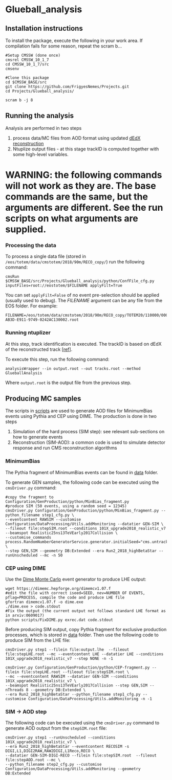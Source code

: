 # Glueball_analysis

## Installation instructions

To install the package, execute the following in your work area.
If compilation fails for some reason, repeat the scram b...

```
#Setup CMSSW (done once)
cmsrel CMSSW_10_1_7
cd CMSSW_10_1_7/src
cmsenv

#Clone this package
cd $CMSSW_BASE/src
git clone https://github.com/FrigyesNemes/Projects.git
cd Projects/Glueball_analysis/

scram b -j 8
```

## Running the analysis

Analysis are performed in two steps
   1. process data/MC files from AOD format using updated [dEdX reconstruction](https://twiki.cern.ch/twiki/pub/CMS/EnergyLossPID/UserCode_EnergyLossPID.tgz 
)
   2. Ntuplize output files - at this stage trackID is computed together with some high-level variables.

# WARNING: the following commands will not work as they are. The base commands are the same, but the arguments are different. See the run scripts on what arguments are supplied.

### Processing the data

To process a single data file (stored in `/eos/totem/data/cmstotem/2018/90m/RECO_copy/`) run the following command:
```
cmsRun $CMSSW_BASE/src/Projects/Glueball_analysis/python/ConfFile_cfg.py inputFiles=root://eostotem/$FILENAME applyFilt=True
```
You can set `applyFilt=False` of no event pre-selection should be applied (usually used to debug). The _FILENAME_ argument can be any file from the EOS folder. For example:

```
FILENAME=/eos/totem/data/cmstotem/2018/90m/RECO_copy/TOTEM20/110000/000E49AC-AB3D-E911-9749-0242AC130002.root
```

### Running ntuplizer

At this step, track identification is executed. The trackID is based on dEdX of the reconstructed track [[ref](https://indico.cern.ch/event/1154003/#4-ntuple-production-for-glueba)].

To execute this step, run the following command:
```
analysisWrapper --in output.root --out tracks.root --method GlueballAnalysis
```
Where `output.root` is the output file from the previous step. 

## Producing MC samples

The scripts in [scripts](https://github.com/FrigyesNemes/Projects/tree/master/Glueball_analysis/scripts) are used to generate AOD files for MinimumBias events using Pythia and CEP using DIME.
The production is done in two steps
   1. Simulation of the hard process (SIM step): see relevant sub-sections on how to generate events
   2. Reconstruction (SIM-AOD): a common code is used to simulate detector response and run CMS reconstruction algorithms

### MinimumBias

The Pythia fragment of MinimumBias events can be found in [data](https://github.com/FrigyesNemes/Projects/tree/master/Glueball_analysis/data) folder. 

To generate GEN samples, the following code can be executed using the `cmsDriver.py` command:

```
#copy the fragment to Configuration/GenProduction/python/MinBias_fragment.py
#produce SIM (50 events, using a random seed = 12345)
cmsDriver.py Configuration/GenProduction/python/MinBias_fragment.py --python_filename step1_cfg.py \
--eventcontent RAWSIM --customise Configuration/DataProcessing/Utils.addMonitoring --datatier GEN-SIM \
--fileout file:stepSIM.root --conditions 101X_upgrade2018_realistic_v7 --beamspot Realistic25ns13TeVEarly2017Collision \
--customise_commands process.RandomNumberGeneratorService.generator.initialSeed="cms.untracked.uint32(12345)" \
--step GEN,SIM --geometry DB:Extended --era Run2_2018_highBetaStar --runUnscheduled --mc -n 50
``` 

### CEP using DIME

Use the [Dime Monte Carlo](https://dimemc.hepforge.org/) event generator to produce LHE output:
```
wget https://dimemc.hepforge.org/dimemcv1.07.f
#edit the file with correct iseed=SEED, nev=NUMBER OF EVENTS, pflag=PROCESS, compile the code and produce LHE file
gfortran dimemcv1.07.f -o dime.exe
./dime.exe > code.stdout
#Fix the output (the current output not follows standard LHE format as in arxiv:0609017)
python scripts/FixDIME.py exrec.dat code.stdout
```

Before producing SIM output, copy Pythia fragment for exclusive production processes, which is stored in [data](https://github.com/FrigyesNemes/Projects/tree/master/Glueball_analysis/data) folder. Then use the following code to produce SIM from the LHE file:

```
cmsDriver.py step1 --filein file:output.lhe  --fileout file:stepLHE.root --mc --eventcontent LHE --datatier LHE --conditions 101X_upgrade2018_realistic_v7 --step NONE -n -1
```

```
cmsDriver.py Configuration/GenProduction/python/CEP-fragment.py --filein file:stepLHE.root --fileout file:stepSIM.root \
--mc --eventcontent RAWSIM --datatier GEN-SIM --conditions 101X_upgrade2018_realistic_v7 \
--beamspot Realistic25ns13TeVEarly2017Collision --step GEN,SIM --nThreads 8 --geometry DB:Extended \
--era Run2_2018_highBetaStar --python_filename step1_cfg.py --customise Configuration/DataProcessing/Utils.addMonitoring -n -1
```


### SIM -> AOD step

The following code can be executed using the `cmsDriver.py` command to generate AOD output from the `stepSIM.root` file:

```
cmsDriver.py step1 --runUnscheduled --conditions 101X_upgrade2018_realistic_v7 \
--era Run2_2018_highBetaStar --eventcontent RECOSIM -s DIGI,L1,DIGI2RAW,RAW2DIGI,L1Reco,RECO \
--datatier GEN-SIM-DIGI-RECO --filein file:stepSIM.root  --fileout file:stepAOD.root --mc \
--python_filename step2_cfg.py --customise Configuration/DataProcessing/Utils.addMonitoring --geometry DB:Extended
``` 

